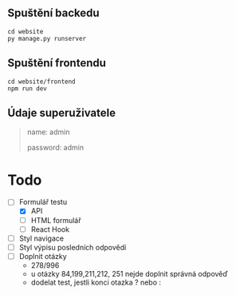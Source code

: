 ## Spuštění backedu
    cd website
    py manage.py runserver

## Spuštění frontendu
    cd website/frontend
    npm run dev

## Údaje superuživatele

>name: admin
>
>password: admin

# Todo
- [ ] Formulář testu
    - [x] API
    - [ ] HTML formulář
    - [ ] React Hook
- [ ] Styl navigace
- [ ] Styl výpisu posledních odpovědí
- [ ] Doplnit otázky
    - 278/996
    - u otázky 84,199,211,212, 251 nejde doplnit správná odpověď
    - dodelat test, jestli konci otazka ? nebo :